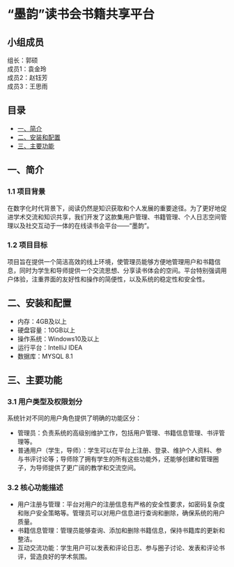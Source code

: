 # “墨韵”读书会书籍共享平台

## 小组成员
组长：郭硕        
成员1：袁金玲         
成员2：赵钰芳         
成员3：王思雨         

## 目录

- [一、简介](#一简介)
- [二、安装和配置](#一安装和配置)
- [三、主要功能](#一使用说明)

## 一、简介
### 1.1 项目背景
在数字化时代背景下，阅读仍然是知识获取和个人发展的重要途径。为了更好地促进学术交流和知识共享，我们开发了这款集用户管理、书籍管理、个人日志空间管理以及社交互动于一体的在线读书会平台——“墨韵”。
### 1.2 项目目标
项目旨在提供一个简洁高效的线上环境，使管理员能够方便地管理用户和书籍信息，同时为学生和导师提供一个交流思想、分享读书体会的空间。平台特别强调用户体验，注重界面的友好性和操作的简便性，以及系统的稳定性和安全性。
## 二、安装和配置
- 内存：4GB及以上
- 硬盘容量：10GB以上
- 操作系统：Windows10及以上
- 运行平台：IntelliJ IDEA
- 数据库：MYSQL 8.1

## 三、主要功能
### 3.1 用户类型及权限划分
系统针对不同的用户角色提供了明确的功能区分：
- 管理员：负责系统的高级别维护工作，包括用户管理、书籍信息管理、书评管理等。
- 普通用户（学生，导师）：学生可以在平台上注册、登录、维护个人资料、参与书评讨论等；导师除了拥有学生的所有这些功能外，还能够创建和管理圈子，为导师提供了更广阔的教学和交流空间。
### 3.2 核心功能描述
- 用户注册与管理：平台对用户的注册信息有严格的安全性要求，如密码复杂度和账户安全策略等。管理员可以对用户信息进行查询和删除，确保系统的用户质量。
- 书籍信息管理：管理员能够查询、添加和删除书籍信息，保持书籍库的更新和整洁。
- 互动交流功能：学生用户可以发表和评论日志、参与圈子讨论、发表和评论书评，营造良好的学术氛围。
